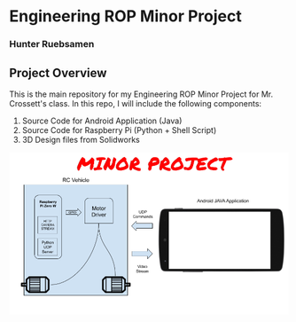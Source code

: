 # Engineering ROP Minor Project
### Hunter Ruebsamen

## Project Overview

This is the main repository for my Engineering ROP Minor Project for Mr. Crossett's class.
In this repo, I will include the following components:

1. Source Code for Android Application (Java)
2. Source Code for Raspberry Pi (Python + Shell Script)
3. 3D Design files from Solidworks

![Block Diagram](diagram.png)